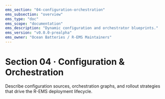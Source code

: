 ```yaml
---
ems_section: "04-configuration-orchestration"
ems_subsection: "overview"
ems_type: "doc"
ems_scope: "documentation"
ems_description: "Dynamic configuration and orchestrator blueprints."
ems_version: "v0.0.0-prealpha"
ems_owner: "Ocean Batteries / R-EMS Maintainers"
---
```


# Section 04 · Configuration & Orchestration

Describe configuration sources, orchestration graphs, and rollout strategies that drive the R-EMS deployment lifecycle.
